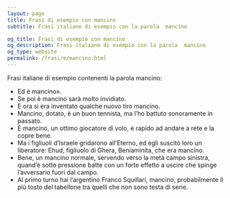 ```yaml
---
layout: page
title: Frasi di esempio con mancino 
subtitle: Frasi italiane di esempio con la parola  mancino

og_title: Frasi di esempio con mancino 
og_description: Frasi italiane di esempio con la parola  mancino
og_type: website
permalink: /frasi/m/mancino.html
---
```


Frasi italiane di esempio contenenti la parola mancino:


- Ed è mancino».
- Se poi è mancino sarà molto invidiato.
- E ora si era inventato qualche nuovo tiro mancino.
- Mancino, dotato, è un buon tennista, ma l’ho battuto sonoramente in passato.
- È mancino, un ottimo giocatore di volo, è rapido ad andare a rete e la copre bene.
- Ma i figliuoli d’Israele gridarono all’Eterno, ed egli suscitò loro un liberatore: Ehud, figliuolo di Ghera, Beniaminita, che era mancino.
- Bene, un mancino normale, servendo verso la metà campo sinistra, quand’è sotto pressione batte con un forte effetto a uscire che spinge l’avversario fuori dal campo.
- Al primo turno hai l’argentino Franco Squillari, mancino, probabilmente il più tosto del tabellone tra quelli che non sono testa di serie.
